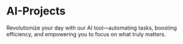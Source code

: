 # AI-Projects
Revolutionize your day with our AI tool—automating tasks, boosting efficiency, and empowering you to focus on what truly matters.
